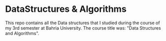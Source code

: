 # DataStructures & Algorithms
This repo contains all the Data structures that I studied during the course of my 3rd semester at Bahria University. The course title was: "Data Structures and Algorithms".
